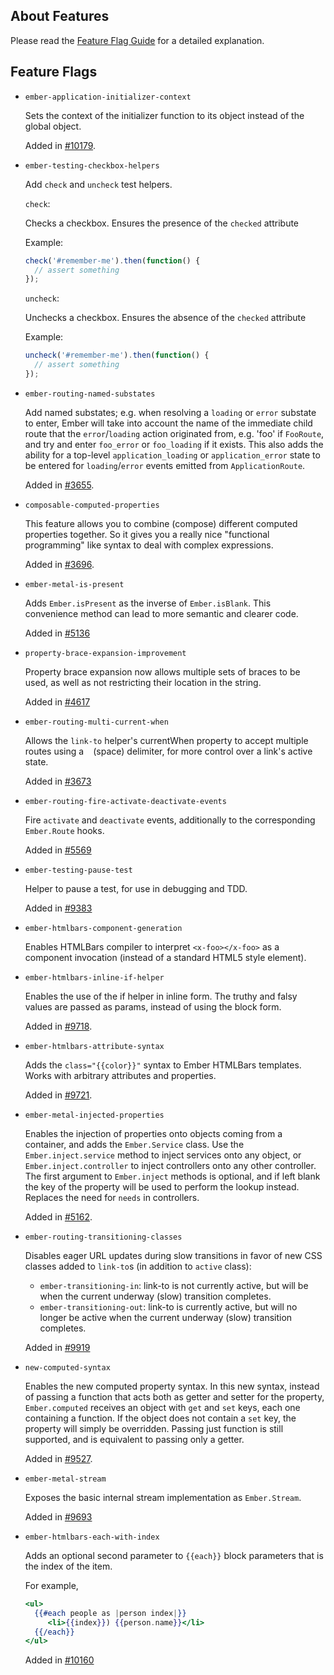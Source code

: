 ## About Features

Please read the [Feature Flag Guide](http://emberjs.com/guides/configuring-ember/feature-flags/)
for a detailed explanation.

## Feature Flags

* `ember-application-initializer-context`

  Sets the context of the initializer function to its object instead of the
  global object.

  Added in [#10179](https://github.com/emberjs/ember.js/pull/10179).

* `ember-testing-checkbox-helpers`

  Add `check` and `uncheck` test helpers.

  `check`:

  Checks a checkbox. Ensures the presence of the `checked` attribute

  Example:

  ```javascript
  check('#remember-me').then(function() {
    // assert something
  });
  ```

  `uncheck`:

  Unchecks a checkbox. Ensures the absence of the `checked` attribute

  Example:

  ```javascript
  uncheck('#remember-me').then(function() {
    // assert something
  });
  ```

* `ember-routing-named-substates`

  Add named substates; e.g. when resolving a `loading` or `error`
  substate to enter, Ember will take into account the name of the
  immediate child route that the `error`/`loading` action originated
  from, e.g. 'foo' if `FooRoute`, and try and enter `foo_error` or
  `foo_loading` if it exists. This also adds the ability for a
  top-level `application_loading` or `application_error` state to
  be entered for `loading`/`error` events emitted from
  `ApplicationRoute`.

  Added in [#3655](https://github.com/emberjs/ember.js/pull/3655).

* `composable-computed-properties`

  This feature allows you to combine (compose) different computed
  properties together. So it gives you a really nice "functional
  programming" like syntax to deal with complex expressions.

  Added in [#3696](https://github.com/emberjs/ember.js/pull/3696).

* `ember-metal-is-present`

  Adds `Ember.isPresent` as the inverse of `Ember.isBlank`. This convenience
  method can lead to more semantic and clearer code.

  Added in [#5136](https://github.com/emberjs/ember.js/pull/5136)

* `property-brace-expansion-improvement`

  Property brace expansion now allows multiple sets of braces to be used,
  as well as not restricting their location in the string.

  Added in [#4617](https://github.com/emberjs/ember.js/pull/4617)

* `ember-routing-multi-current-when`

  Allows the `link-to` helper's currentWhen property to accept multiple routes
  using a ` ` (space) delimiter, for more control over a link's active state.

  Added in [#3673](https://github.com/emberjs/ember.js/pull/3673)

* `ember-routing-fire-activate-deactivate-events`

  Fire `activate` and `deactivate` events, additionally to the corresponding
  `Ember.Route` hooks.

  Added in [#5569](https://github.com/emberjs/ember.js/pull/5569)

* `ember-testing-pause-test`

  Helper to pause a test, for use in debugging and TDD.

  Added in [#9383](https://github.com/emberjs/ember.js/pull/9383)

* `ember-htmlbars-component-generation`

  Enables HTMLBars compiler to interpret `<x-foo></x-foo>` as a component
  invocation (instead of a standard HTML5 style element).

* `ember-htmlbars-inline-if-helper`

  Enables the use of the if helper in inline form. The truthy
  and falsy values are passed as params, instead of using the block form.

  Added in [#9718](https://github.com/emberjs/ember.js/pull/9718).

* `ember-htmlbars-attribute-syntax`

  Adds the `class="{{color}}"` syntax to Ember HTMLBars templates.
  Works with arbitrary attributes and properties.

  Added in [#9721](https://github.com/emberjs/ember.js/pull/9721).

* `ember-metal-injected-properties`

  Enables the injection of properties onto objects coming from a container,
  and adds the `Ember.Service` class.  Use the `Ember.inject.service` method to
  inject services onto any object, or `Ember.inject.controller` to inject
  controllers onto any other controller. The first argument to `Ember.inject`
  methods is optional, and if left blank the key of the property will be used
  to perform the lookup instead.  Replaces the need for `needs` in controllers.

  Added in [#5162](https://github.com/emberjs/ember.js/pull/5162).

* `ember-routing-transitioning-classes`

  Disables eager URL updates during slow transitions in favor of new CSS
  classes added to `link-to`s (in addition to `active` class):

  - `ember-transitioning-in`: link-to is not currently active, but will be
    when the current underway (slow) transition completes.
  - `ember-transitioning-out`: link-to is currently active, but will no longer
    be active when the current underway (slow) transition completes.

  Added in [#9919](https://github.com/emberjs/ember.js/pull/9919)

* `new-computed-syntax`

  Enables the new computed property syntax. In this new syntax, instead of passing
  a function that acts both as getter and setter for the property, `Ember.computed`
  receives an object with `get` and `set` keys, each one containing a function.
  If the object does not contain a `set` key, the property will simply be overridden.
  Passing just function is still supported, and is equivalent to passing only a getter.

  Added in [#9527](https://github.com/emberjs/ember.js/pull/9527).

* `ember-metal-stream`

  Exposes the basic internal stream implementation as `Ember.Stream`.

  Added in [#9693](https://github.com/emberjs/ember.js/pull/9693)

* `ember-htmlbars-each-with-index`

  Adds an optional second parameter to `{{each}}` block parameters that is the index of the item.

  For example,

  ```handlebars
  <ul>
    {{#each people as |person index|}}
       <li>{{index}}) {{person.name}}</li>
    {{/each}}
  </ul>
  ```

  Added in [#10160](https://github.com/emberjs/ember.js/pull/10160)
